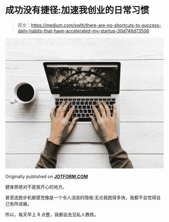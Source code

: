 # 成功没有捷径:加速我创业的日常习惯

> 原文：<https://medium.com/swlh/there-are-no-shortcuts-to-success-daily-habits-that-have-accelerated-my-startup-30d746d73506>

![](img/e94a5ee781d4a650c08146c677c4ed68.png)

Originally published on [**JOTFORM.COM**](http://jotform.com)

健身房绝对不是我开心的地方。

甚至连跑步机都感觉像是一个令人沮丧的隐喻:无论我跑得多快，我都不会觉得自己有所进展。

所以，每天早上 8 点整，我都会去见私人教练。